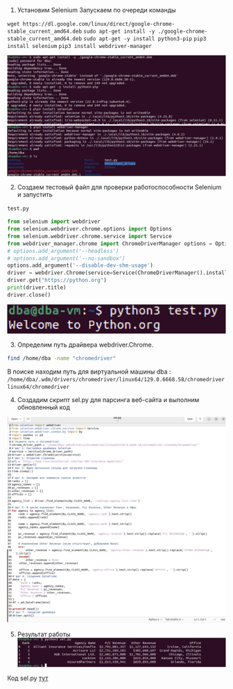 1. Установим Selenium
Запускаем по очереди команды 

`wget https://dl.google.com/linux/direct/google-chrome-stable_current_amd64.deb`
`sudo apt-get install -y ./google-chrome-stable_current_amd64.deb`
`sudo apt-get -y install python3-pip`
`pip3 install selenium`
`pip3 install webdriver-manager`

![1](resources/install_1.png)
![1](resources/install_2.png)


2.  Создаем тестовый файл для проверки работоспособности Selenium и
запустить

`test.py`

```python
from selenium import webdriver
from selenium.webdriver.chrome.options import Options
from selenium.webdriver.chrome.service import Service
from webdriver_manager.chrome import ChromeDriverManager options = Options()
# options.add_argument('--headless')
# options.add_argument('--no-sandbox')
options.add_argument('--disable-dev-shm-usage')
driver = webdriver.Chrome(service=Service(ChromeDriverManager().install()), opt>
driver.get("https://python.org")
print(driver.title)
driver.close() 
```

![1](resources/test.png)


3. Определим путь драйвера webdriver.Chrome.
```bash
find /home/dba -name "chromedriver"
```
В поиске находим путь для виртуальной машины dba :
`/home/dba/.wdm/drivers/chromedriver/linux64/129.0.6668.58/chromedriverlinux64/chromedriver`

4. Создадим скрипт sel.py для парсинга веб-сайта и выполним обновленный код 

![1](resources/selpy_1.png)
![1](resources/selpy_2.png)

5. Результат работы
![1](resources/results.png)


Код sel.py [тут](sel.py)
